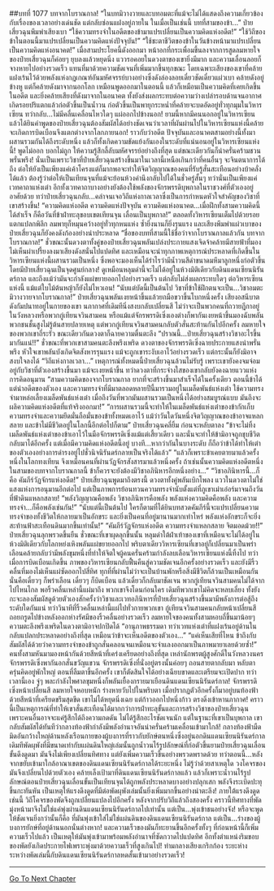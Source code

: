 ##บทที่ 1077 บทจากโบราณกาล!
“ในบทมิวางวายและบทอมตะที่แม้จะไม่ได้แสดงถึงความเกี่ยวข้องกับเรื่องของเวลาอย่างเด่นชัด แต่กลับซ่อนแฝงอยู่ภายใน ในเมื่อเป็นเช่นนี้ บทที่สามของข้า...” ป๋ายเสี่ยวฉุนพึมพำเสียงเบา
“ใช้ความทรงจำในอดีตของข้ามาแปรเปลี่ยนเป็นความคิดแห่งอดีต!”
“ใช้วิถีของข้าในตอนนี้มาแปรเปลี่ยนเป็นความคิดแห่งปัจจุบัน!”
“ใช้ชะตาชีวิตของข้าในวันข้างหน้ามาแปรเปลี่ยนเป็นความคิดแห่งอนาคต!” เมื่อสามประโยคนี้ดังออกมา หน้าอกที่กระเพื่อมขึ้นลงจากการสูดลมหายใจของป๋ายเสี่ยวฉุนก็ค่อยๆ ยุบลงแล้วหยุดนิ่ง แววรอคอยในดวงตาของเขายิ่งมีมาก และความเลื่อนลอยก็จางหายไปอย่างรวดเร็ว แทนที่มาด้วยความชัดเจนที่เพิ่มมากขึ้นทุกขณะ
โดยเฉพาะเสียงของเขาที่คล้ายแฝงเร้นไว้ด้วยพลังแห่งกฎเกณฑ์อันมหัศจรรย์บางอย่างซึ่งดังล่องลอยเดี๋ยวชัดเดี๋ยวแผ่วเบา คล้ายดังอยู่ข้างหู แต่ก็คล้ายดังมาจากนอกโลก เหมือนพูดออกมาในตอนนี้ แล้วก็เหมือนเป็นความคิดที่เคยเกิดขึ้นในอดีต และยิ่งคล้ายเสียงที่ดังมาจากในอนาคต
ทั้งยังส่งผลกระทบต่อความว่างเปล่ารอบด้านจนอากาศเกิดรอยปริแตกแล้วก่อตัวขึ้นเป็นน้ำวน ก่อตัวขึ้นเป็นพายุกระหน่ำที่คล้ายจะบดอัดอยู่ทั่วทุกมุมในวิหารเซียน ทว่ากลับ...ไม่มีคลื่นเคลื่อนไหวใดๆ แผ่ออกไปข้างนอก!
ยามนี้หากมีคนนอกอยู่ในวิหารเซียนแล้วได้ยินคำพูดของป๋ายเสี่ยวฉุนต้องสัมผัสได้อย่างชัดเจนว่าเวลาที่ผันผ่านไปในวิหารเซียนแห่งนี้คล้ายจะเกิดการบิดเบือนจึงแตกต่างจากโลกภายนอก!
ราวกับว่าอดีต ปัจจุบันและอนาคตสามอย่างนี้ทั้งมาผสานรวมกันได้ถึงระดับหนึ่ง แล้วก็ทั้งเกิดความขัดแย้งกันเองในระดับที่แน่นอนอยู่ในวิหารเซียนแห่งนี้!
พูดไม่ออก บอกไม่ถูก ให้ความรู้สึกลี้ลับมหัศจรรย์อย่างถึงที่สุด แต่ขณะเดียวกันก็น่าครั่นคร้ามชวนพรั่นพรึง!
นั่นเป็นเพราะวิชาที่ป๋ายเสี่ยวฉุนสร้างขึ้นมาในเวลานี้เหนือเกินกว่าที่คนอื่นๆ จะจินตนาการได้ถึง ต่อให้ยังเป็นเพียงแค่เค้าโครงแต่ก็มากพอจะทำให้จิตวิญญาณของคนที่รับรู้สั่นสะเทือนอย่างบ้าคลั่งได้แล้ว
ต้องรู้ว่าต่อให้เป็นเทียนจุนที่แม้จะย้อนห้วงคำนึงกลับไปได้ในชั่วครู่สั้นๆ ทว่านั่นเป็นเพียงแค่เวทคาถาแห่งเต๋า อีกทั้งเวทคาถาบางอย่างยังต้องใช้พลังของจักรพรรดิบุพกาลในราชวงศ์ที่ตัวเองอยู่อาศัยด้วย ทว่าป๋ายเสี่ยวฉุนกลับ...คลำจนเจอวิถีแห่งกาลเวลาซึ่งเป็นการกำหนดหัวใจสำคัญของวิชาที่เขาสร้างขึ้น!
“ความคิดแห่งอดีต ความคิดแห่งปัจจุบัน ความคิดแห่งอนาคต...เมื่อฝึกทั้งสามความคิดนี้ได้สำเร็จ ก็คือวันที่ข้าฝ่าทะลุขอบเขตเทียนจุน เลื่อนเป็นบุพกาล!” ตลอดทั้งวิหารเซียนเต็มไปด้วยรอยแตกแปลกพิลึก ลมพายุก็หมุนคว้างอยู่ทั่วทุกหนแห่ง ซ้ำยิ่งนานก็ยิ่งรุนแรง และเสียงพึมพำแผ่วเบาของป๋ายเสี่ยวฉุนก็ยังคงดังก้องอย่างน่าประหลาด
“ชื่อของบทที่สามนี้ใช้ชื่อว่าจากโบราณกาลแล้วกัน บทจากโบราณกาล!” ชั่วขณะนั้นดวงตาทั้งคู่ของป๋ายเสี่ยวฉุนพลันเปล่งประกายแสงเจิดจ้าคล้ายมีสายฟ้าที่มองไม่เห็นผ่าเปรี้ยงลงมาเสียงดังสนั่นไปแปดทิศ และเหมือนจะนำทุกภาพเหตุการณ์ประหลาดที่เกิดขึ้นในวิหารเซียนแห่งนี้ผสานรวมเป็นหนึ่ง ซึ่งพอจะมองเห็นได้รำไรว่ามีน้ำวนสีดำขนาดมหึมาลูกหนึ่งก่อตัวขึ้นโดยมีป๋ายเสี่ยวฉุนเป็นจุดศูนย์กลาง!
ดูเหมือนหลุมดำนี้จะไม่ได้อยู่ในห้วงมิติเดียวกับดินแดนเซียนนิรันดร์กาล และถึงแม้ว่ามันจะกำลังแผ่ขยายออกไปอย่างรวดเร็ว แต่กลับไม่ส่งผลกระทบใดๆ ต่อวิหารเซียนแห่งนี้ แม้แต่ใบไม้ต้นหญ้าก็ยังไม่ไหวเอน!
“นับแต่บัดนี้เป็นต้นไป วิชาที่ข้าใช้ฝึกตนจะเป็น...วิชาอมตะมิวางวายจากโบราณกาล!” ป๋ายเสี่ยวฉุนพลันเงยหน้าขึ้นแล้วยกมือขวาขึ้นโบกหนึ่งครั้ง เสียงอสนีบาตดังกัมปนาทอยู่ในกายของเขา นภากาศที่เดิมทีนิ่งสงบกลับเปลี่ยนสี ไม่ว่าจะเป็นพวกคนที่ถวายฎีกาอยู่ในวังหลวงหรือพวกกู่เทียนจวินสามคน หรือแม้แต่จักรพรรดิเซิ่งเองต่างก็พากันเงยหน้าขึ้นมองฉับพลัน
พวกชนชั้นสูงไม่รู้ต้นสายปลายเหตุ แต่พวกกู่เทียนจวินสามคนกลับตัวสั่นสะท้านกันไปอีกครั้ง ลมหายใจของพวกเขาถี่ระรัว ขณะเดียวกันดวงตาก็ฉายความตื่นตะลึง
“ปราณนี้...ป๋ายเสี่ยวฉุนสร้างวิชาอะไรขึ้นมากันแน่!!”
ชั่วขณะที่พวกเขาสามคนตะลึงพรึงเพริด ดวงตาของจักรพรรดิเซิ่งฉายประกายแสงน่าพรั่นพรึง หัวใจเขาพลันบังเกิดจิตสังหารรุนแรง แม้จะถูกเขาระงับเอาไว้อย่างรวดเร็ว แต่กระนั้นก็ยังมิอาจสงบใจลงได้
“วิถีแห่งกาลเวลา...”
เหตุการณ์ทั้งหมดนี้ป๋ายเสี่ยวฉุนล้วนไม่รับรู้ เพราะเขายังคงจมจ่อมอยู่กับวิชาที่ตัวเองสร้างขึ้นมา แม้จะเงยหน้าขึ้น ทว่าดวงตาที่กระจ่างใสของเขากลับยังคงฉายแววแห่งการคิดอนุมาน
“สามความคิดของจากโบราณกาล ยากที่จะสร้างขึ้นมาสำเร็จได้ในครั้งเดียว ตอนนี้ข้าได้แต่นำอดีตของตัวเอง และความทรงจำที่มีมาตลอดหลายปีนี้มารวมอยู่ในเมล็ดพันธ์แห่งเต๋า ใช้ความทรงจำมาหล่อเลี้ยงเมล็ดพันธ์แห่งเต๋า เมื่อถึงวันที่พวกมันผสานรวมเป็นหนึ่งได้อย่างสมบูรณ์แบบ มันถึงจะผลิความคิดแห่งอดีตที่แท้จริงออกมา!”
“การผสานรวมนี้จะทำให้ในเมล็ดพันธ์แห่งเต๋าของข้ากักเก็บความทรงจำและความยึดมั่นถือมั่นของข้าทั้งหมดเอาไว้ แม้ว่าวันใดวันหนึ่งจิตวิญญาณของข้าอาจแหลกสลาย และข้าไม่มีชีวิตอยู่ในโลกนี้อีกต่อไปก็ตาม” ป๋ายเสี่ยวฉุนคลี่ยิ้ม ก่อนจะหลับตาลง
“ข้าจะไม่ทิ้งเมล็ดพันธ์แห่งเต๋าของข้าเอาไว้ในมือจักรพรรดิเซิ่งแม้แต่เสี้ยวเดียว และนั่นจะทำให้ข้ามิอาจถูกชุบชีวิตกลับมาได้อีกครั้ง แต่เมื่อมีความคิดแห่งอดีตนี้อยู่ บางที...หากว่ากันในบางระดับ ก็ถือว่าข้าได้ทำให้เต๋าของตัวเองอย่างการดำรงอยู่ไปชั่วนิจนิรันดร์กลายเป็นจริงได้แล้ว”
“แล้วก็เพราะข้าเคยตายมาแล้วครั้งหนึ่งในโลกทงเทียน จึงเหมือนคนที่ผ่านวัฏจักรสังสารมาแล้วหนึ่งครั้ง ถ้าเช่นนั้นความคิดแห่งอดีตหนึ่งในสามของบทจากโบราณกาลนี้ ข้าก็ควรจะยังต้องมีวิชาอภินิหารอีกหนึ่งอย่าง...”
“วิชาอภินิหารนี้...ก็คือ คัมภีร์วัฏจักรแห่งอดีต!” ป๋ายเสี่ยวฉุนพูดมาถึงตรงนี้ ดวงตาทั้งคู่พลันเบิกโพลง แววในดวงตาไม่ใช่แสงแห่งการอนุมานอีกต่อไป แต่เป็นภาพการย้อนทวนความทรงจำนับตั้งแต่ที่ภูเขาเม่าเอ๋อร์มาจนถึงวันที่ฟ้าดินแหลกสลาย!
“พลังวิญญาณคือพลัง วิชาอภินิหารคือพลัง พลังแห่งความคิดคือพลัง และความทรงจำ...ก็คือพลังเช่นกัน!”
“นับแต่นี้เป็นต้นไป ใครก็ตามที่ได้ยินบทสวดคัมภีร์นี้จะแปรเปลี่ยนความทรงจำของทั้งชีวิตให้กลายมาเป็นอักขระ และยิ่งเป็นคนที่อยู่มานานมากเท่าไหร่ พลังแห่งอักขระก็จะยิ่งสะท้านฟ้าสะเทือนดินมากขึ้นเท่านั้น!”
“คัมภีร์วัฏจักรแห่งอดีต ความทรงจำแหลกสลาย จิตมอดม้วย!!” ป๋ายเสี่ยวฉุนลุกพรวดขึ้นยืน ชั่วขณะที่เขาผุดลุกขึ้นนั้น หลุมดำใต้ฝ่าเท้าของเขาที่เหมือนจะไม่ได้อยู่ในห้วงมิติเดียวกับโลกหย่งเหิงพลันแผ่ขยายออกไป พริบตาเดียววิหารเซียนที่เขาอยู่ก็เปลี่ยนมาเป็นพร่าเลือนคล้ายกลับว่ามีพลังขุมหนึ่งที่ทำให้จิตใจผู้คนครั่นคร้ามกำลังลบเลือนวิหารเซียนแห่งนี้ทิ้งไป ทว่าเมื่อการบิดเบือนเกิดขึ้น ภาพของวิหารเซียนกลับฟื้นคืนสู่ความชัดเจนอีกครั้งอย่างรวดเร็ว
และยังมีริ้วคลื่นที่มองไม่เห็นแผ่ซัดออกไปสี่ทิศ ทุกที่ที่ผ่านไม่ว่าจะเป็นบ้านพักหรือสิ่งมีชีวิตก็ล้วนเป็นเหมือนกัน นั่นคือเดี๋ยวๆ ก็พร่าเลือน เดี๋ยวๆ ก็บิดเบือน แล้วเดี๋ยวก็กลับมาชัดเจน
พวกกู่เทียนจวินสามคนไม่ได้จากไปไหนไกล พอริ้วคลื่นเหล่านี้แผ่มาถึง พวกเขาจึงโดนก่อนใคร เดิมทีพวกเขาไม่คิดจะหลบเลี่ยง ทั้งยังกะจะลองสัมผัสดูด้วยตัวเองสักครั้งว่าวิชาและเวทอภินิหารที่ป๋ายเสี่ยวฉุนสร้างขึ้นมามีพลังการต่อสู้ถึงระดับใดกันแน่
ทว่าวินาทีที่ริ้วคลื่นเหล่านี้แผ่ไปทั่วกายพวกเขา กู่เทียนจวินสามคนกลับหน้าเปลี่ยนสี ถอยกรูดไปข้างหลังออกห่างรัศมีของริ้วคลื่นอย่างรวดเร็ว ลมหายใจของคนทั้งสามหอบถี่ขึ้นมาน้อยๆ ความตะลึงพรึงเพริดในดวงตามิอาจปกปิดได้
“อานุภาพธรรมดา ทว่าเวทแห่งเต๋าที่แฝงเร้นอยู่ด้านในกลับแปลกประหลาดอย่างถึงที่สุด เหมือนว่าข้าจะเห็นอดีตของตัวเอง...”
“แค่เห็นเสียที่ไหน ข้าถึงกับสัมผัสได้ด้วยว่าความทรงจำของข้าถูกสั่นคลอนจนเหมือนจะจำแลงออกมาเป็นภาพมายาเลยด้วยซ้ำ!” คนทั้งสามหันมามองหน้ากันด้วยสีหน้าที่เคร่งเครียดอย่างถึงที่สุด
เหล่านักพรตผู้สูงศักดิ์ในวังหลวงนครจักรพรรดิเซิ่งพากันอกสั่นขวัญแขวน จักรพรรดิเซิ่งที่นั่งอยู่ตรงนั้นค่อยๆ ถอนสายตากลับมา หลับตาครุ่นคิดอยู่พักใหญ่ ตอนที่ลืมตาขึ้นอีกครั้ง เขาก็ตัดสินใจได้อย่างเฉียบขาดและเตรียมจะเปิดปาก
ทว่าเวลานี้เอง จู่ๆ พละกำลังไพศาลขุมหนึ่งก็พลันเยื้องกรายมาเยือนดินแดนเซียนนิรันดร์กาล!
จักรพรรดิเซิ่งหน้าเปลี่ยนสี ลมหายใจหอบหนัก ร่างหายวับไปในพริบตา เมื่อปรากฏตัวอีกครั้งก็มาอยู่บนท้องฟ้าด้วยสีหน้าที่เครียดขรึมสุดขีด เขาไม่ได้หยุดนิ่งเฉย แต่ก้าวออกไปหนึ่งก้าว ตรงดิ่งเข้าหานภากาศ!
คราวนี้เป็นเหตุการณ์ที่ทำให้เขาสั่นสะเทือนได้มากกว่าการฝ่าทะลุขั้นและการสร้างวิชาของป๋ายเสี่ยวฉุน เพราะคนอื่นอาจจะแค่รู้สึกได้ถึงความกดดัน ไม่ได้รู้สึกอะไรชัดเจนนัก แต่ในฐานะที่เขาเป็นบุพกาล เขากลับสัมผัสได้ทันทีว่ากลางท้องฟ้ากำลังมีพลังอำนาจอันน่าครั่นคร้ามเคลื่อนเข้ามาใกล้!
กลางท้องฟ้ามืดมิดอันกว้างใหญ่ด้านหลังเรือนกายของผู้บงการที่ราวกับยักษ์ตนหนึ่งซึ่งอยู่นอกดินแดนเซียนนิรันดร์กาล เดิมทีพัดผุพังที่มีขนาดเท่ากับแผ่นดินใหญ่เล่มนั้นถูกน้ำวนไร้รูปลักษณ์ที่ก่อตัวขึ้นยามป๋ายเสี่ยวฉุนเลื่อนขั้นดึงดูดมา มันจึงไม่เพียงเปลี่ยนทิศทาง แต่ยังเพิ่มความเร็วขึ้นอย่างพรวดพราดด้วย
ทว่าตอนนี้...หลังจากขยับเข้ามาใกล้อาณาเขตของดินแดนเซียนนิรันดร์กาลได้ระยะหนึ่ง ไม่รู้ว่าด้วยสาเหตุใด วงโคจรของมันจึงเปลี่ยนไปด้วยตัวเอง คล้ายเล็งเป้ามาที่ดินแดนเซียนนิรันดร์กาลแล้ว แล้วก็เพราะน้ำวนไร้รูปลักษณ์ตอนป๋ายเสี่ยวฉุนเลื่อนขั้นเป็นเทียนจุนได้ถูกพลังประหลาดบางอย่างปลุกเสก พลังจึงระเบิดปะทุขึ้นกะทันหัน เป็นเหตุให้แรงดึงดูดที่มีต่อพัดผุพังเล่มนั้นยิ่งเพิ่มมากขึ้นอย่างน่าตะลึง!
ภายใต้แรงดึงดูดเช่นนี้ วิถีโคจรของพัดจึงถูกเปลี่ยนแปลงไปอีกครั้ง หลังจากปรับวิถีแล้วถึงสองครั้ง คราวนี้ทิศทางที่พัดมุ่งหน้ามาจึงไม่ใช่แค่พุ่งผ่านดินแดนเซียนนิรันดร์กาลไปเท่านั้น แต่เป็น...พุ่งเข้าชนอย่างจัง!
หรือจะพูดให้ชัดเจนยิ่งกว่านั้นก็คือ ที่มันพุ่งเข้าใส่ไม่ใช่แผ่นดินของดินแดนเซียนนิรันดร์กาล แต่เป็น...ร่างของผู้บงการยักษ์ที่อยู่ด้านนอกนั่นต่างหาก!
และความเร็วของมันก็ทะยานขึ้นอีกครั้งทั้งๆ ที่ก่อนหน้านี้ก็เพิ่มความเร็วไปแล้ว เป็นเหตุให้มันพุ่งเข้ามาพร้อมพลังอำนาจที่ซัดกวาดไปแปดทิศ อีกทั้งตำแหน่งริมขอบของพัดยังเกิดประกายไฟเพราะพุ่งมาด้วยความเร็วที่สูงเกินไป!
ท่ามกลางเสียงเกริกก้อง ระยะห่างระหว่างพัดเล่มนี้กับดินแดนเซียนนิรันดร์กาลหดสั้นเข้ามาอย่างรวดเร็ว!


------


[Go To Next Chapter]( ./50.md)